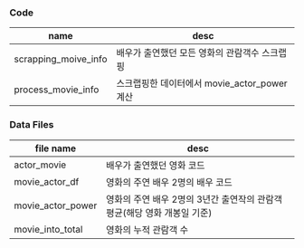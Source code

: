### Code
|name|desc|
|---|---|
|scrapping_moive_info|배우가 출연했던 모든 영화의 관람객수 스크랩핑|
|process_movie_info|스크랩핑한 데이터에서 movie_actor_power 계산|


### Data Files
|file name|desc|
|---|---|
|actor_movie|배우가 출연했던 영화 코드|
|movie_actor_df|영화의 주연 배우 2명의 배우 코드|
|movie_actor_power|영화의 주연 배우 2명의 3년간 출연작의 관람객 평균(해당 영화 개봉일 기준)|
|movie_into_total|영화의 누적 관람객 수|

